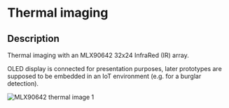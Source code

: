# Thermal imaging

## Description

Thermal imaging with an MLX90642 32x24 InfraRed (IR) array. 

OLED display is connected for presentation purposes, later prototypes are supposed to be embedded in an IoT environment (e.g. for a burglar detection).

![MLX90642 thermal image 1](https://github.com/user-attachments/assets/f0fda1be-7b0b-41f5-977f-57cd0463a257)

